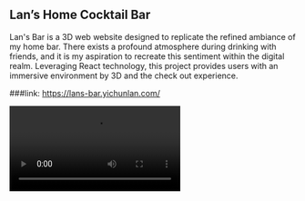 ## Lan’s Home Cocktail  Bar

Lan's Bar is a 3D web website designed to replicate the refined ambiance of my home bar. There exists a profound atmosphere during drinking with friends, and it is my aspiration to recreate this sentiment within the digital realm. Leveraging React technology, this project provides users with an immersive environment by 3D and the check out experience.


###link: https://lans-bar.yichunlan.com/

<video src="https://github.com/yclanlan/Lan-s-Home-Cocktail-Bar/assets/97862198/e7d993f2-6c48-4196-a7d0-028d4bedcf4e"></video>
